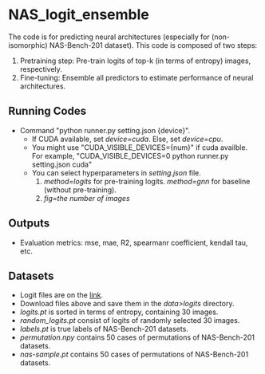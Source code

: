# NAS_logit_ensemble

The code is for predicting neural architectures (especially for (non-isomorphic) NAS-Bench-201 dataset).
This code is composed of two steps:
1. Pretraining step: Pre-train logits of top-k (in terms of entropy) images, respectively. 
2. Fine-tuning: Ensemble all predictors to estimate performance of neural architectures.

## Running Codes
- Command "python runner.py setting.json {device}".
  - If CUDA available, set *device=cuda*. Else, set *device=cpu*.
  - You might use "CUDA_VISIBLE_DEVICES={num}" if cuda availble. For example, "CUDA_VISIBLE_DEVICES=0 python runner.py setting.json cuda"
  - You can select hyperparameters in *setting.json* file.
    1. *method=logits* for pre-training logits. *method=gnn* for baseline (without pre-training).
    2. *fig=the number of images*

## Outputs
- Evaluation metrics: mse, mae, R2, spearmanr coefficient, kendall tau, etc. 

## Datasets
- Logit files are on the [link](https://postechackr-my.sharepoint.com/:f:/g/personal/hhyy0401_postech_ac_kr/Ekcx1Ah3JrhOmYYArZXPcF4B9JsU2Sla86-o8gBGvdY5Iw?e=aC5kBh).
- Download files above and save them in the *data>logits* directory.
- *logits.pt* is sorted in terms of entropy, containing 30 images.
- *random_logits.pt* consist of logits of randomly selected 30 images.
- *labels.pt* is true labels of NAS-Bench-201 datasets.
- *permutation.npy* contains 50 cases of permutations of NAS-Bench-201 datasets.
- *nas-sample.pt* contains 50 cases of permutations of NAS-Bench-201 datasets.
